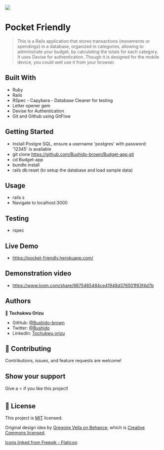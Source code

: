 ![](https://img.shields.io/badge/Microverse-blueviolet)

# Pocket Friendly

> This is a Rails application that stores transactions (movements or spendings) in a database, organized in categories, allowing to administrate your budget, by calculating the totals for each category. It uses Devise for authentication. Though it is designed for the mobile device, you could well use it from your browser.

## Built With

- Ruby
- Rails
- RSpec - Capybara - Database Cleaner for testing
- Letter opener gem
- Devise for Authentication
- Git and Github using GitFlow

## Getting Started

- Install Postgre SQL, ensure a username 'postgres' with password: '12345' is available
- git clone https://github.com/Bushido-brown/Budget-app.git
- cd Budget-app
- bundle install
- rails db:reset (to setup the database and load sample data)

## Usage

- rails s
- Navigate to localhost:3000

## Testing

- rspec

## Live Demo

- https://pocket-friendly.herokuapp.com/

## Demonstration video

- https://www.loom.com/share/6675465484ce41948d376501f63f4d7b

## Authors

👤 **Tochukwu Orizu**

- GitHub: [@Bushido-brown](https://github.com/Bushido-brown)
- Twitter: [@Bushido](https://twitter.com/Bushido)
- LinkedIn: [Tochukwu orizu](https://www.linkedin.com/in/tochukwuorizu)

## 🤝 Contributing

Contributions, issues, and feature requests are welcome!

## Show your support

Give a ⭐️ if you like this project!

## 📝 License

This project is [MIT](./LICENSE) licensed.

Original design idea by [Gregoire Vella on Behance](https://www.behance.net/gregoirevella), which is
[Creative Commons licensed](https://creativecommons.org/licenses/by-nc/4.0/).

[Icons linked from Freepik - Flaticon](https://www.flaticon.com/authors/flat-icons).
